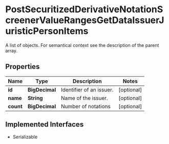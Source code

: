 

# PostSecuritizedDerivativeNotationScreenerValueRangesGetDataIssuerJuristicPersonItems

A list of objects. For semantical context see the description of the parent array.

## Properties

Name | Type | Description | Notes
------------ | ------------- | ------------- | -------------
**id** | **BigDecimal** | Identifier of an issuer. |  [optional]
**name** | **String** | Name of the issuer. |  [optional]
**count** | **BigDecimal** | Number of notations |  [optional]


## Implemented Interfaces

* Serializable


